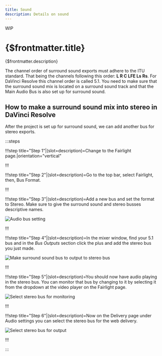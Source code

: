 ```yaml
---
title: Sound
description: Details on sound
---
```

<span class="wip">WIP</span>
# {$frontmatter.title} 

{$frontmatter.description}

The channel order of surround sound exports must adhere to the ITU standard. That being the channels following this order: **L R C LFE Ls Rs**. For DaVinci Resolve this channel order is called 5.1. You need to make sure that the surround sound mix is located on a surround sound track and that the Main Audio Bus is also set up for surround sound.

## How to make a surround sound mix into stereo in DaVinci Resolve

After the project is set up for surround sound, we can add another bus for stereo exports.

:::steps

!!!step title="Step 1"|(slot=description)=Change to the Fairlight page.|orientation="vertical"


!!!

!!!step title="Step 2"|(slot=description)=Go to the top bar, select Fairlight, then, Bus Format.


!!!

!!!step title="Step 3"|(slot=description)=Add a new bus and set the format to Stereo. Make sure to give the surround sound and stereo busses descriptive names.

<script>
  import SurroundStereo1 from '$img/docs/SurroundStereo1.png'
</script>
<img src={SurroundStereo1} alt='Audio bus setting'>

!!!

!!!step title="Step 4"|(slot=description)=In the mixer window, find your 5.1 bus and in the *Bus Outputs* section click the plus and add the stereo bus you just made.

<script>
  import SurroundStereo2 from '$img/docs/SurroundStereo2.jpg'
</script>
<img src={SurroundStereo2} alt='Make surround sound bus to output to stereo bus'>

!!!

!!!step title="Step 5"|(slot=description)=You should now have audio playing in the stereo bus. You can monitor that bus by changing to it by selecting it from the dropdown at the video player on the Fairlight page.

<script>
  import SurroundStereo3 from '$img/docs/SurroundStereo3.png'
</script>
<img src={SurroundStereo3} alt='Select stereo bus for monitoring'>

!!!

!!!step title="Step 6"|(slot=description)=Now on the Delivery page under Audio settings you can select the stereo bus for the web delivery.


<script>
  import SurroundStereo4 from '$img/docs/SurroundStereo4.png'
</script>
<img src={SurroundStereo4} alt='Select stereo bus for output'>

!!!

:::